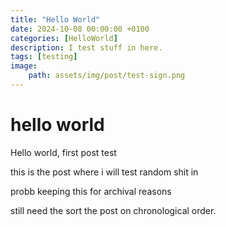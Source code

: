 ```yaml
---
title: "Hello World"
date: 2024-10-08 00:00:00 +0100
categories: [HelloWorld]
description: I test stuff in here.
tags: [testing]
image:
    path: assets/img/post/test-sign.png
---
```


# hello world

Hello world, first post test

this is the post where i will test random shit in

probb keeping this for archival reasons

still need the sort the post on chronological order.